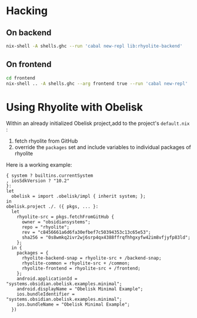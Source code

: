 # Hacking


## On backend

```bash
nix-shell -A shells.ghc --run 'cabal new-repl lib:rhyolite-backend'
```


## On frontend

```bash
cd frontend
nix-shell .. -A shells.ghc --arg frontend true --run 'cabal new-repl'
```
# Using Rhyolite with Obelisk

Within an already initialized Obelisk project,add to the project's `default.nix`  :
 1. fetch rhyolite from GitHub
 1. override the `packages` set and include variables to individual packages of rhyolite

Here is a working example:
```
{ system ? builtins.currentSystem
, iosSdkVersion ? "10.2"
}:
let
  obelisk = import .obelisk/impl { inherit system; };
in
obelisk.project ./. ({ pkgs, ... }:
  let
    rhyolite-src = pkgs.fetchFromGitHub {
      owner = "obsidiansystems";
      repo = "rhyolite";
      rev = "c8456661a6d6fa30efbef7c50394353c13c65e53";
      sha256 = "0s8wmkq2ivr2wj6srp4qx4388ffrqfhhgxyfw42im8vfjyfp83ld";
    };
  in {
    packages = {
      rhyolite-backend-snap = rhyolite-src + /backend-snap;
      rhyolite-common = rhyolite-src + /common;
      rhyolite-frontend = rhyolite-src + /frontend;
    };
    android.applicationId = "systems.obsidian.obelisk.examples.minimal";
    android.displayName = "Obelisk Minimal Example";
    ios.bundleIdentifier = "systems.obsidian.obelisk.examples.minimal";
    ios.bundleName = "Obelisk Minimal Example";
  })
```
